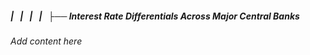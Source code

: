 ##### |   |   |   |   ├── Interest Rate Differentials Across Major Central Banks

*Add content here*